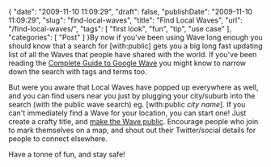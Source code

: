 {
    "date": "2009-11-10 11:09:29",
    "draft": false,
    "publishDate": "2009-11-10 11:09:29",
    "slug": "find-local-waves",
    "title": "Find Local Waves",
    "url": "\/find-local-waves\/",
    "tags": [
        "first look",
        "fun",
        "tip",
        "use case"
    ],
    "categories": [
        "Post"
    ]
}By now if you've been using Wave long enough you should know that a
search for \[with:public\] gets you a big long fast updating list of all
the Waves that people have shared with the world. If you've been reading
the [Complete Guide to Google
Wave](http://completewaveguide.com/guide/The_Complete_Guide_to_Google_Wave)
you might know to narrow down the search with tags and terms too.

But were you aware that Local Waves have popped up everywhere as well,
and you can find users near you just by plugging your city/suburb into
the search (with the public wave search) eg. \[with:public *city
name*\]. If you can't immediately find a Wave for your location, you can
start one! Just create a crafty title, and [make the Wave
public](http://completewaveguide.com/guide/Dive_Deeper_into_Wave#Make_a_Wave_Public).
Encourage people who join to mark themselves on a map, and shout out
their Twitter/social details for people to connect elsewhere.

Have a tonne of fun, and stay safe!